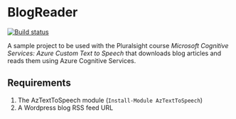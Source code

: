 # BlogReader

[![Build status](https://ci.appveyor.com/api/projects/status/2cowwl34qsjw9m34?svg=true)](https://ci.appveyor.com/project/adbertram/blogreader)

A sample project to be used with the Pluralsight course _Microsoft Cognitive Services: Azure Custom Text to Speech_ that downloads blog articles and reads them using Azure Cognitive Services.

## Requirements
1. The AzTextToSpeech module (`Install-Module AzTextToSpeech`)
2. A Wordpress blog RSS feed URL
